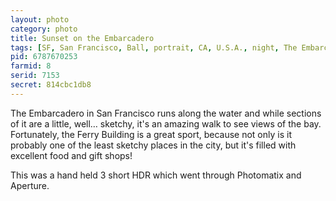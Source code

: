 ```yaml
---
layout: photo
category: photo
title: Sunset on the Embarcadero
tags: [SF, San Francisco, Ball, portrait, CA, U.S.A., night, The Embarcadero, Embarcadero, Ferry Building, the city, sunset, trees, HDR, HDRI, Canon, 7D, EF-S 10-22, Canon 7D, Canon EF-S 10-22, Michael Ball]
pid: 6787670253
farmid: 8
serid: 7153
secret: 814cbc1db8
---
```


The Embarcadero in San Francisco runs along the water and while sections of it are a little, well… sketchy, it's an amazing walk to see views of the bay. Fortunately, the Ferry Building is a great sport, because not only is it probably one of the least sketchy places in the city, but it's filled with excellent food and gift shops!

This was a hand held 3 short HDR which went through Photomatix and Aperture.
